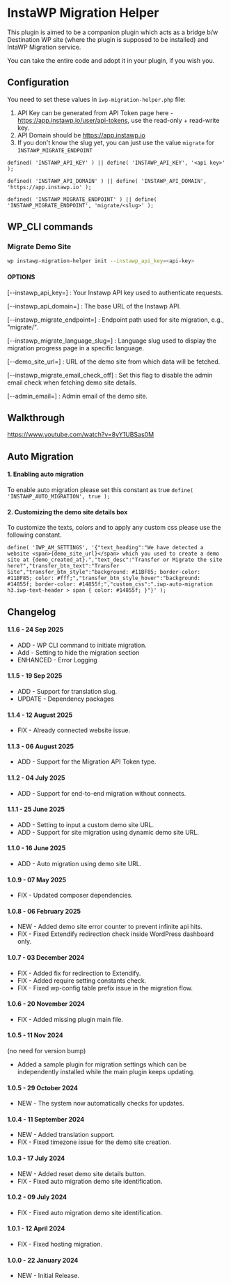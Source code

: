 # InstaWP Migration Helper

This plugin is aimed to be a companion plugin which acts as a bridge b/w Destination WP site (where the plugin is supposed to be installed) and IntaWP Migration service.

You can take the entire code and adopt it in your plugin, if you wish you.

## Configuration

You need to set these values in `iwp-migration-helper.php` file:

1. API Key can be generated from API Token page here - https://app.instawp.io/user/api-tokens, use the read-only + read-write key.
2. API Domain should be https://app.instawp.io
3. If you don't know the slug yet, you can just use the value `migrate` for `INSTAWP_MIGRATE_ENDPOINT`

```
defined( 'INSTAWP_API_KEY' ) || define( 'INSTAWP_API_KEY', '<api key>' );

defined( 'INSTAWP_API_DOMAIN' ) || define( 'INSTAWP_API_DOMAIN', 'https://app.instawp.io' );

defined( 'INSTAWP_MIGRATE_ENDPOINT' ) || define( 'INSTAWP_MIGRATE_ENDPOINT', 'migrate/<slug>' );
```

## WP_CLI commands

### Migrate Demo Site
```bash 
wp instawp-migration-helper init --instawp_api_key=<api-key>
```

#### OPTIONS
[--instawp_api_key=<key>]
: Your Instawp API key used to authenticate requests.

[--instawp_api_domain=<url>]
: The base URL of the Instawp API.

[--instawp_migrate_endpoint=<endpoint>]
: Endpoint path used for site migration, e.g., "migrate/<slug>".

[--instawp_migrate_language_slug=<slug>]
: Language slug used to display the migration progress page in a specific language.

[--demo_site_url=<url>]
: URL of the demo site from which data will be fetched.

[--instawp_migrate_email_check_off]
: Set this flag to disable the admin email check when fetching demo site details.

[--admin_email=<email>]
: Admin email of the demo site.
		 

## Walkthrough

https://www.youtube.com/watch?v=8yY1UBSas0M

## Auto Migration

#### 1. Enabling auto migration

To enable auto migration please set this constant as true `define( 'INSTAWP_AUTO_MIGRATION', true );`

#### 2. Customizing the demo site details box

To customize the texts, colors and to apply any custom css please use the following constant.

```
define( 'IWP_AM_SETTINGS', '{"text_heading":"We have detected a website <span>{demo_site_url}</span> which you used to create a demo site at {demo_created_at}.","text_desc":"Transfer or Migrate the site here?","transfer_btn_text":"Transfer Site","transfer_btn_style":"background: #11BF85; border-color: #11BF85; color: #fff;","transfer_btn_style_hover":"background: #14855f; border-color: #14855f;","custom_css":".iwp-auto-migration h3.iwp-text-header > span { color: #14855f; }"}' );
```

## Changelog
#### 1.1.6 - 24 Sep 2025
- ADD - WP CLI command to initiate migration.
- Add - Setting to hide the migration section
- ENHANCED - Error Logging

#### 1.1.5 - 19 Sep 2025
- ADD - Support for translation slug.
- UPDATE - Dependency packages

#### 1.1.4 - 12 August 2025
- FIX - Already connected website issue.

#### 1.1.3 - 06 August 2025
- ADD - Support for the Migration API Token type.

#### 1.1.2 - 04 July 2025
- ADD - Support for end-to-end migration without connects.

#### 1.1.1 - 25 June 2025
- ADD - Setting to input a custom demo site URL.
- ADD - Support for site migration using dynamic demo site URL.

#### 1.1.0 - 16 June 2025
- ADD - Auto migration using demo site URL.

#### 1.0.9 - 07 May 2025

- FIX - Updated composer dependencies.

#### 1.0.8 - 06 February 2025

- NEW - Added demo site error counter to prevent infinite api hits.
- FIX - Fixed Extendify redirection check inside WordPress dashboard only.

#### 1.0.7 - 03 December 2024

- FIX - Added fix for redirection to Extendify.
- FIX - Added require setting constants check. 
- FIX - Fixed wp-config table prefix issue in the migration flow. 

#### 1.0.6 - 20 November 2024

- FIX - Added missing plugin main file.


#### 1.0.5 - 11 Nov 2024
(no need for version bump)
- Added a sample plugin for migration settings which can be independently installed while the main plugin keeps updating.

#### 1.0.5 - 29 October 2024

- NEW - The system now automatically checks for updates.

#### 1.0.4 - 11 September 2024

- NEW - Added translation support.
- FIX - Fixed timezone issue for the demo site creation.

#### 1.0.3 - 17 July 2024

- NEW - Added reset demo site details button.
- FIX - Fixed auto migration demo site identification.

#### 1.0.2 - 09 July 2024

- FIX - Fixed auto migration demo site identification.

#### 1.0.1 - 12 April 2024

- FIX - Fixed hosting migration.

#### 1.0.0 - 22 January 2024

- NEW - Initial Release.
